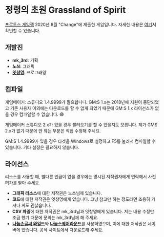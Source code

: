 # 정령의 초원 Grassland of Spirit

[프로토스 게임잼](https://protoesgame.creatorlink.net/) 2020년 8월 "Change"에 제출한 게임입니다. 자세한 내용은 [여기](http://protoesgame.creatorlink.net/forum/view/385885)서 확인할 수 있습니다.

## 개발진
* **mk_3rd**: 기획
* **노쓰**: 그래픽
* [**잇창명**](https://github.com/EatChangmyeong): 프로그래밍

## 컴파일
게임메이커: 스튜디오 1.4.9999가 필요합니다. GM:S 1.x는 2018년에 지원이 중단되었고 기존 사용자 이외에는 다운로드를 할 수 없게 되었기 때문에 GM:S 1.x 라이선스가 없을 경우 컴파일할 수 없습니다. 😅

게임메이커 스튜디오 2.x가 있을 경우 불러오기를 할 수 있을지도 모릅니다. 제가 GMS 2.x가 없기 때문에 안 되는 부분은 직접 수정해 주세요.

GM:S 1.4.9999가 있을 경우 타겟을 Windows로 설정하고 F5를 눌러서 컴파일할 수 있습니다. 기타 설정은 필요하지 않습니다.

## 라이선스
리소스를 사용할 때, 별다른 언급이 없을 경우에는 명시된 저작권자에게 연락해서 사전 허가를 받아 주세요.

* **그래픽 리소스**에 대한 저작권은 노쓰님께 있습니다.
* **코드**에 대한 저작권은 잇창명에게 있습니다. 그냥 참고만 하는 정도라면 조용히 가져다 써도 괜찮습니다.
* **CSV 파일**에 대한 저작권은 mk_3rd님과 잇창명에게 있습니다. 저는 내용 수정만 조금 했기 때문에 문의는 mk_3rd님께 해 주세요.
* [**나눔손글씨 와일드**](https://clova.ai/handwriting/list.html)와 [**나눔스퀘어라운드**](https://hangeul.naver.com/2017/nanum)를 사용하였으며, 이에 대한 저작권은 네이버에 있습니다. 공식 사이트에서 다운로드해 주세요.